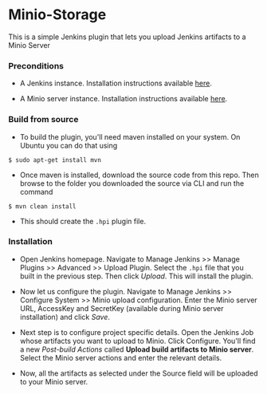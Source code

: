 # Minio-Storage
This is a simple Jenkins plugin that lets you upload Jenkins artifacts to a Minio Server

### Preconditions

- A Jenkins instance. Installation instructions available [here](https://jenkins.io/doc/book/getting-started/installing/).

- A Minio server instance. Installation instructions available [here](https://docs.minio.io/docs/minio-quickstart-guide).

### Build from source

- To build the plugin, you'll need maven installed on your system. On Ubuntu you can do that using 

```
$ sudo apt-get install mvn
```

- Once maven is installed, download the source code from this repo. Then browse to the folder you downloaded the source via CLI and run the command

```
$ mvn clean install
```

- This should create the `.hpi` plugin file. 

### Installation

- Open Jenkins homepage. Navigate to Manage Jenkins >> Manage Plugins >> Advanced >> Upload Plugin. Select the `.hpi` file that you built in the previous step. Then click *Upload*. This will install the plugin.

- Now let us configure the plugin. Navigate to Manage Jenkins >> Configure System >> Minio upload configuration. Enter the Minio server URL, AccessKey and SecretKey (available during Minio server installation) and click *Save*.

- Next step is to configure project specific details. Open the Jenkins Job whose artifacts you want to upload to Minio. Click Configure. You'll find a new *Post-build Actions* called **Upload build artifacts to Minio server**. Select the Minio server actions and enter the relevant details.

- Now, all the artifacts as selected under the Source field will be uploaded to your Minio server.


